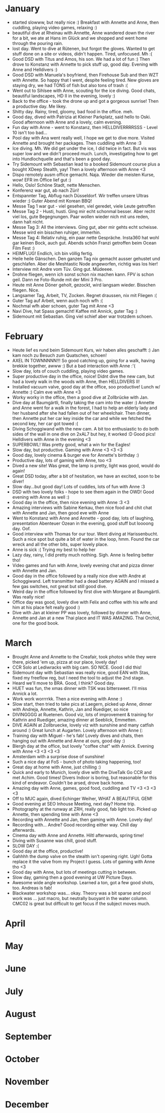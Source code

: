 # January
- started slowww, but really nice :) Breakfast with Annette and Anne, then cuddling, playing video games, relaxing :)
- beautiful dive at Rheinau with Annette, Anne wandered down the river for a bit, we ate at Hans im Glück and we shopped and went home through the pouring rain.
- lost day. Went to dive at Rütenen, but forgot the gloves. Wanted to get stuff done on a site or videos, didn't happen. Tired, unfocused. Mh :(
- Good DSD with Titus and Amos, his son. We had a lot of fun :) Then drove to Konstanz with Annette to pick stuff up, good day. Evening with Anne and Helldivers :)
- Good DSD with Manuela's boyfriend, then Firehouse Sub and then WZT with Annette. So happy that I went, despite feeling tired. New gloves are staying dry, we had TONS of fish but also tons of trash :(
- Went out to Sihlsee with Anne, scouting for the ice diving. Good chats, beautiful landscapes, HD II in the evening, lovely :)
- Back to the office - took the drone up and got a gorgeous sunrise! Then a productive day. Me likey.
- Shitty day. Rainy, tired, gloomy, bad food in the office. meh.
- Good day, dived with Patrizia at Kleiner Parkplatz, said hello to Oski. Good afternoon with Anne and a lovely, calm evening.
- Fun day with Anne - went to Konstanz, then HELLDIVERRRRSSS - Level 10 isn't too bad...
- Pool day with Ana went really well, I hope we get to dive more. Visited Annette and brought her packages. Then cuddling with Anne :3
- Ice diving. Mh. We did get under the ice, I did twice in fact. But vis was super low and we didn't proceed much. Lunch, investigating how to get into Hundlochquelle and that's been a good day.
- Try Sidemount with Sebastian lead to a booked Sidemount course plus a bought XDeep Stealth, yay! Then a lovely afternoon with Anne <3
- Dispo remotely ausm office gemacht. Naja. Wieder die meisten Kurse, wow! EFR im Office lief gut :)
- Hello, Oslo! Schöne Stadt, nette Menschen.
- Konferenz war gut, ab nach Züri!
- Entspannter Tag, Abflug nach Düsseldorf. Wir treffen unsere Ultras wieder :) Guter Abend mit Korean BBQ!
- Messe Tag 1 war gut - viel gesehen, viel geredet, viele Leute getroffen
- Messe Tag 2 - Husti, husti. Ging mir echt schonmal besser. Aber recht viel los, gute Begegnungen. Paar wollen wieder nich mit uns reden, dann halt nicht.
- Messe Tag 3: All the interviews. Ging gut, aber mir gehts echt scheisse. Messe wird ein bisschen ruhiger, immerhin.
- Messe Tag 4: Relativ ruhig, ein paar nette Gespräche. Insta360 hat wohl gar keinen Bock, auch gut. Abends schön Franzi getroffen beim Ocean Film Fest :)
- HEIMFLUG! Endlich, ich bin völlig fertig.
- Heile heile Gänschen. Den ganzen Tag nix gemacht ausser gehustet und geschlafen. Aber die Meshtastic Node angeworfen, richtig was los hier!
- Interview mit Andre vom Tüv. Ging gut. Müdeeee.
- Drohne fliegen, wenn ich sonst schon nix machen kann. FPV is schon geil. Dann ne Foto-Runde mit der Mini 3 Pro.
- Heute mit Anne Döner geholt, gezockt, wird langsam wieder. Bisschen fliegen. Nice.
- Langsamer Tag, Arbeit, TV, Zocken. Regnet draussen, nix mit Fliegen :(
- Guter Tag auf Arbeit, wenn auch noch wfh :(
- Nochmal wfh aber schoen, guter Tag mit Anne <3
- Navi Dive, hat Spass gemacht! Kaffee mit Annick, guter Tag :)
- Sidemount mit Sebastian. Ging viel schief aber war trotzdem schoen.

# February 
- Heute lief es rund beim Sidemount Kurs, wir haben alles geschafft :) Jan kam noch zu Besuch zum Quatschen, schoen!
- AXEL IN TOWNNNNN!!! So good catching up, going for a walk, having brekkie together, awww :) But a bad interaction with Anne :'(
- Slow day, lots of couch cuddling, playing video games.
- Super productive day in the office, noice! Didnt dive the new cam, but had a lovely walk in the woods with Anne, then HELLDIVERS II!
- Installed vacuum valve, good day at the office, soo productive! Lunch w/ Annette :) Calm eve with Anne <3
- Worky worky in the office, then a good dive at Zollbrücke with Jan.
- Dive day at Baumgärtli, finally taking the cam into the water :) Annette and Anne went for a walk in the forest, I had to help an elderly lady and her husband after she had fallen out of her wheelchair. Then dinner, then Annette put her car key inside the car and while we fetched the second key, her car got towed :(
- Diving Schoggiwand with the new cam. A bit too enthusiastic to do both sides of the wall in one dive on 2xAL7 but hey, it worked :D Good pics! Helldivers with Anne in the evening <3
- SUPERBOWL! Was pretty good, what a win for the Eagles!
- Slow day, but productive. Gaming with Anne <3 <3 <3
- Good day, lovely cinema & burger eve for Annette's birthday :)
- Productive day, lots of gaming with Anne, too <3
- Dived a new site! Was great, the lamp is pretty, light was good, would do again!
- Great DSD today, after a bit of hesitation, we have an excited, soon to be diver!
- Slow day...but good day! Lots of cuddles, lots of fun with Anne :3
- DSD with two lovely folks - hope to see them again in the OWD! Good evening with Anne as well :) 
- Good day in the office, then nice evening with Anne :3 <3
- Amazing interviews with Sabine Kerkau, then nice food and chit chat with Annette and Jan, then good eve with Anne
- Went to Konstanz with Anne and Annette - good day, lots of laughing, presentation Abenteuer Ozean in the evening, good stuff but loooong day. Oof.
- Good interview with Thomas for our tour. Went diving at Harissenbucht. Such a nice spot but quite a bit of water in the loop, hmm. Found the car wreck and all the other bits, super lovely place.
- Anne is sick :( Trying my best to help her
- Lazy day, rainy, I did pretty much nothing. Sigh. Anne is feeling better tho!
- Video games and fun with Anne, lovely evening chat and pizza dinner with Annette and Jan.
- Good day in the office followed by a really nice dive with Andre at Schoggiwand. Left transmitter had a dead battery AGAIN and I missed a few gas switches, not great but still good dive.
- Weird day in the office followed by first dive with Morgane at Baumgärtli. Was really nice!
- Office day was good, lovely dive with Felix and coffee with his wife and him at his place felt really good :)
- Dive with Jan at kleiner PP was lovely, followed by dinner with Anne, Annette and Jan at a new Thai place and IT WAS AMAZING. Thai Orchid, one for the good book.

# March 
- Brought Anne and Annette to the Creafair, took photos while they were there, picked 'em up, pizza at our place, lovely day!
- CCR Solo at Lediwracks with big cam. SO NICE. Good I did this!
- Sidemount day with Sebastian was really nice, good EAN with Stas, fixed my freeflow reg, but I need the tool to adjust the 2nd stage.
- Heard we'll move to BRA. Good, I think? Good day.
- HUET was fun, the xmas dinner with TSK was bittersweet. I'll miss Annick a lot.
- Work work worrrrkk. Then a nice evening with Anne :)
- Slow start, then tried to take pics at Laegern, picked up Anne, dinner with Andreja, Annette, Kathrin, Jan and Ruediger, so nice
- DIVINGGGG at Ruetenen. Good viz, lots of improvement & training for Kathrin and Ruediger, amazing dinner at Seeblick, Emmetten.
- DIVE AGAIN at Zollbruecke, lovely viz with sunshine and many catfish around :) Great lunch at Augarten. Lovely afternoon with Anne (:
- Training day with Miguel - he's fab! Lovely dives and chats, then hanging out with Annette and Anne at ours, good day :)
- Blergh day at the office, but lovely "coffee chat" with Annick. Evening with Anne <3 <3 <3 <3
- Amsterdam with a surprise dose of sunshine!
- Such a nice day at FoS - bunch of photo taking happening, too!
- Great day at home with Anne, just chilling :)
- Quick and early to Munich, lovely dive with the DiveTalk Go CCR and met Achim. Good times! Divers Indoor is boring, but reasonable for this kind of endeavor. Couldn't be arsed, drove back home.
- Amazing day with Anne, games, good food, cuddling and TV <3 <3 <3 <3
- Off to MUC again, dived Echinger Weiher, WHAT A BEAUTIFUL GEM!
- Good evening at SEO Inhouse Meeting, next day? Home trip.
- Photography at the runway at ZRH, really good, fab light too. Picked up Annette, then spending time with Anne <3
- Recording with Annette and Jan, then gaming with Anne. Lovely day!
- Recording with... Andre? Good recording either way. Chill day afterwards.
- Cinema day with Anne and Annette. Hiltl afterwards, spring time!
- Diving with Susanne was chill, good stuff.
- SLOW DAY :(
- Good day at the office, productive!
- Gahhhh the dump valve on the stealth isn't opening right. Ugh! Gotta replace it the valve from my Project I guess. Lots of gaming with Anne tho <3
- Good day with Anne, but lots of meetings cutting in between.
- Slow day, gaming then a good evening at UW Picture Days.
- Awesome wide angle workshop. Learned a ton, got a few good shots, too. Andreas is fab!
- Blackwater workshop was... okay. Theory was a bit sparse and pool work was ... just macro, but neutrally buoyant in the water column. CMC02 is great but difficult to get focus if the subject moves much.

# April 

# May 

# June 

# July 

# August 

# September 

# October 

# November 

# December
